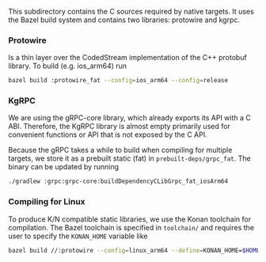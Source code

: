 This subdirectory contains the C sources required by native targets.
It uses the Bazel build system and contains two libraries: protowire and kgrpc.

### Protowire

Is a thin layer over the CodedStream implementation of the C++ protobuf library. 
To build (e.g. ios_arm64) run 
```bash
bazel build :protowire_fat --config=ios_arm64 --config=release
```

### KgRPC

We are using the gRPC-core library, which already exports its API with a C ABI.
Therefore, the KgRPC library is almost empty primarily used for convenient functions
or API that is not exposed by the C API.

Because the gRPC takes a while to build when compiling for multiple targets, we store 
it as a prebuilt static (fat) in `prebuilt-deps/grpc_fat`.
The binary can be updated by running
```bash
./gradlew :grpc:grpc-core:buildDependencyCLibGrpc_fat_iosArm64
```

### Compiling for Linux

To produce K/N compatible static libraries, we use the Konan toolchain for compilation.
The Bazel toolchain is specified in `toolchain/` and requires the user to specify the
`KONAN_HOME` variable like
```bash
bazel build //:protowire --config=linux_arm64 --define=KONAN_HOME=$HOME/.konan/kotlin-native-prebuilt-macos-aarch64-2.2.10
```